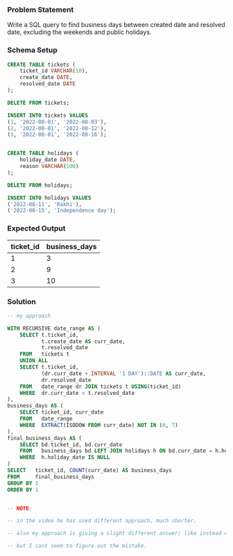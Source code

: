 ### Problem Statement

Write a SQL query to find business days between created date and resolved date, excluding the weekends and public holidays.


### Schema Setup

```sql
CREATE TABLE tickets (
    ticket_id VARCHAR(10),
    create_date DATE,
    resolved_date DATE
);

DELETE FROM tickets;

INSERT INTO tickets VALUES
(1, '2022-08-01', '2022-08-03'),
(2, '2022-08-01', '2022-08-12'),
(3, '2022-08-01', '2022-08-16');


CREATE TABLE holidays (
    holiday_date DATE,
    reason VARCHAR(100)
);

DELETE FROM holidays;

INSERT INTO holidays VALUES
('2022-08-11', 'Rakhi'),
('2022-08-15', 'Independence day');
```

### Expected Output

ticket_id |	business_days |
--|--|
1 |	3 |
2 |	9 |
3 |	10 |


### Solution

```sql
-- my approach

WITH RECURSIVE date_range AS (
    SELECT t.ticket_id,
           t.create_date AS curr_date,
           t.resolved_date
    FROM   tickets t
    UNION ALL
    SELECT t.ticket_id,
           (dr.curr_date + INTERVAL '1 DAY')::DATE AS curr_date,
           dr.resolved_date
    FROM   date_range dr JOIN tickets t USING(ticket_id)
    WHERE  dr.curr_date < t.resolved_date
),
business_days AS (
    SELECT ticket_id, curr_date
    FROM   date_range
    WHERE  EXTRACT(ISODOW FROM curr_date) NOT IN (6, 7)
),
final_business_days AS (
    SELECT bd.ticket_id, bd.curr_date
    FROM   business_days bd LEFT JOIN holidays h ON bd.curr_date = h.holiday_date
    WHERE  h.holiday_date IS NULL
)
SELECT   ticket_id, COUNT(curr_date) AS business_days
FROM     final_business_days
GROUP BY 1
ORDER BY 1


-- NOTE: 

-- in the video he has used different approach, much shorter. 

-- also my approach is giving a slight different answer; like instead of 2, 8, 9 it is giving 3, 9, 10 in the business days column.

-- but I cant seem to figure out the mistake.
```
